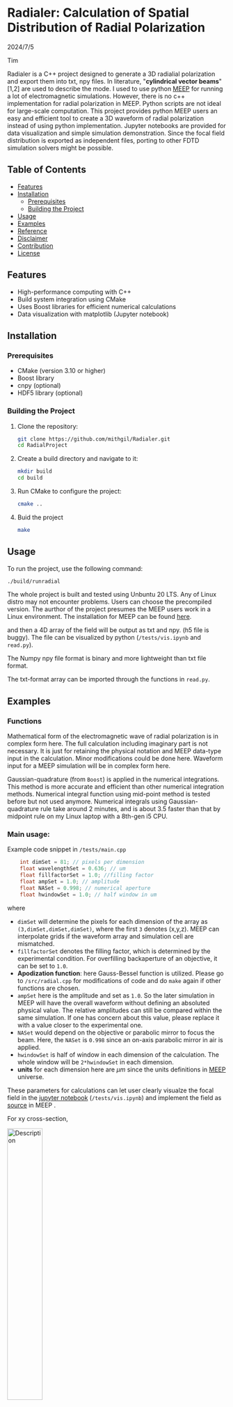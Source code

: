 # Radialer: Calculation of Spatial Distribution of Radial Polarization

2024/7/5

Tim

Radialer is a C++ project designed to generate a 3D radialial polarization and export them into txt, npy files. In literature, "**cylindrical vector beams**"[1,2] are used to describe the mode. I used to use python [MEEP](https://meep.readthedocs.io/en/latest/) for running a lot of electromagnetic simulations. However, there is no c++ implementation for radial polarization in MEEP. Python scripts are not ideal for large-scale computation. This project provides python MEEP users an easy and efficient tool to create a 3D waveform of radial polarization instead of using python implementation. Jupyter notebooks are provided for data visualization and simple simulation demonstration. Since the focal field distribution is exported as independent files, porting to other FDTD simulation solvers might be possible. 

## Table of Contents
- [Features](#features)
- [Installation](#installation) 
	- [Prerequisites](#prerequisites)
  - [Building the Project](#building-the-project)
- [Usage](#usage) 
- [Examples](#examples) 
- [Reference](#reference)
- [Disclaimer](#disclaimer)
- [Contribution](#contribution)
- [License](#license)

## Features

- High-performance computing with C++
- Build system integration using CMake
- Uses Boost libraries for efficient numerical calculations
- Data visualization with matplotlib (Jupyter notebook)

## Installation
### Prerequisites
- CMake (version 3.10 or higher)
- Boost library 
- cnpy (optional) 
- HDF5 library (optional) 

### Building the Project
1. Clone the repository:
   ```sh
   git clone https://github.com/mithgil/Radialer.git
   cd RadialProject

2. Create a build directory and navigate to it:
	```sh
	mkdir build
	cd build
	```
3. Run CMake to configure the project:
	```sh
	cmake ..
	```

4. Buid the project
	```sh
	make
	```

## Usage

To run the project, use the following command:
```sh
./build/runradial
```

The whole project is built and tested using Unbuntu 20 LTS. Any of Linux distro may not encounter problems. Users can choose the precompiled version. The aurthor of the project presumes the MEEP users work in a Linux environment. The installation for MEEP can be found [here](https://meep.readthedocs.io/en/latest/Installation/). 

and then a 4D array of the field will be output as txt and npy. (h5 file is buggy). The file can be visualized by python (`/tests/vis.ipynb` and `read.py`). 

The Numpy npy file format is binary and more lightweight than txt file format. 

The txt-format array can be imported through the functions in `read.py`.

## Examples

### Functions

Mathematical form of the electromagnetic wave of radial polarization is in complex form here. The full calculation including imaginary part is not necessary. It is just for retaining the physical notation and MEEP data-type input in the calculation. Minor modifications could be done here. Waveform input for a MEEP simulation will be in complex form here. 

Gaussian-quadrature (from `Boost`) is applied in the numerical integrations. This method is more accurate and efficient than other numerical integration methods. Numerical integral function using mid-point method is tested before but not used anymore. Numerical integrals using Gaussian-quadrature rule take around 2 minutes, and is about 3.5 faster than that by midpoint rule on my Linux laptop with a 8th-gen i5 CPU. 

### Main usage:

Example code snippet in `/tests/main.cpp`

```c++
	int dimSet = 81; // pixels per dimension
    float wavelengthSet = 0.636; // um
	float fillfactorSet = 1.0; //filling factor
    float ampSet = 1.0; // amplitude
    float NASet = 0.998; // numerical aperture
    float hwindowSet = 1.0; // half window in um
```
where
- `dimSet` will determine the pixels for each dimension of the array as `(3,dimSet,dimSet,dimSet)`, where the first `3` denotes (x,y,z). MEEP can interpolate grids if the waveform array and simulation cell are mismatched. 
- `fillfactorSet` denotes the filling factor, which is determined by the experimental condition. For overfilling backaperture of an objective, it can be set to `1.0`. 
- **Apodization function**: here Gauss-Bessel function is utilized. Please go to `/src/radial.cpp` for modifications of code and do `make` again if other functions are chosen. 
- `ampSet` here is the amplitude and set as `1.0`. So the later simulation in MEEP will have the overall waveform without defining an absoluted physical value. The relative amplitudes can still be compared within the same simulation. If one has concern about this value, please replace it with a value closer to the experimental one. 
- `NASet` would depend on the objective or parabolic mirror to focus the beam. Here, the `NASet` is `0.998` since an on-axis parabolic mirror in air is applied.
- `hwindowSet` is half of window in each dimension of the calculation. The whole window will be `2*hwindowSet` in each dimension.
- **units** for each dimension here are $\mu m$ since the units definitions in [MEEP](https://meep.readthedocs.io/en/latest/Introduction/) universe.

These parameters for calculations can let user clearly visualze the focal field in the [jupyter notebook](https://docs.jupyter.org/en/latest/) (`/tests/vis.ipynb`) and implement the field as [source](https://meep.readthedocs.io/en/latest/Python_User_Interface/#source) in MEEP .

For xy cross-section, 

<img src="./tests/radial_mode_component_xy_intensity.png" alt="Description" style="width: 40%;"/>

For xz cross-section,

<img src="./tests/radial_mode_component_xz_intensity.png" alt="Description" style="width: 40%;"/>

Radial polarization implemented in MEEP

<video width="400" height="300" controls>
  <source src="./tests/radial_Ez.mp4" type="video/mp4">
</video>

One can find the examples in the `/tests` directory.

## Reference

1. Qiwen Zhan, "Cylindrical vector beams: from mathematical concepts to applications," Adv. Opt. Photon.(2009) 

2. Youngworth, Kathleen S., and Thomas G. Brown. "Focusing of high numerical aperture cylindrical-vector beams." Optics Express 7.2 (2000)



## Disclaimer
This project is considered as experimental. If anyone creates and publishes incorrect or misleading simulation results using this C++ project along with MEEP, I, as the maintainer of the project, am not responsible for that. 

## Contribution

Contributions are welcome! Please fork the repository and submit a pull request. 


## License

Distributed under the GNU general public License. See LICENSE for more information.

